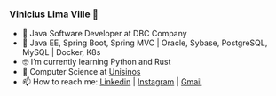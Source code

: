 ### Vinicius Lima Ville 👋


- 🔭 Java Software Developer at DBC Company
- 🌱 Java EE, Spring Boot, Spring MVC | Oracle, Sybase, PostgreSQL, MySQL | Docker, K8s
- 🤓 I’m currently learning Python and Rust
- 📜 Computer Science at [Unisinos]
- 📫 How to reach me: [Linkedin] | [Instagram] | [Gmail]


[Linkedin]: https://www.linkedin.com/in/vinicius-ville
[Instagram]: https://www.instagram.com/viniville
[Gmail]: mailto:viniville@gmail.com
[Unisinos]: http://www.unisinos.br
